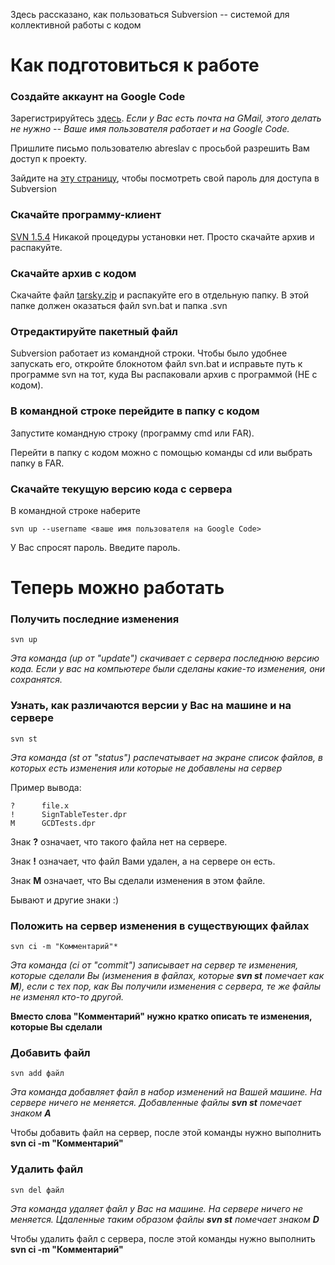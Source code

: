 Здесь рассказано, как пользоваться Subversion -- системой для коллективной работы с кодом
# Как подготовиться к работе #

### Создайте аккаунт на Google Code ###

Зарегистрируйтесь [здесь](https://www.google.com/accounts/NewAccount). _Если у Вас есть почта на GMail, этого делать не нужно -- Ваше имя пользователя работает и на Google Code._

Пришлите письмо пользователю abreslav с просьбой разрешить Вам доступ к проекту.

Зайдите на [эту страницу](http://code.google.com/hosting/settings), чтобы посмотреть свой пароль для доступа в Subversion

### Скачайте программу-клиент ###

[SVN 1.5.4](http://subversion.tigris.org/files/documents/15/44102/svn-win32-1.5.4.zip)
Никакой процедуры установки нет. Просто скачайте архив и распакуйте.

### Скачайте архив с кодом ###

Скачайте файл [tarsky.zip](http://tarsky.googlecode.com/files/tarsky.zip) и распакуйте его в отдельную папку. В этой папке должен оказаться файл svn.bat и папка .svn

### Отредактируйте пакетный файл ###

Subversion работает из командной строки. Чтобы было удобнее запускать его, откройте блокнотом файл svn.bat и исправьте путь к программе svn на тот, куда Вы распаковали архив с программой (НЕ с кодом).

### В командной строке перейдите в папку с кодом ###

Запустите командную строку (программу cmd или FAR).

Перейти в папку с кодом можно с помощью команды cd или выбрать папку в FAR.

### Скачайте текущую версию кода с сервера ###

В командной строке наберите
```
svn up --username <ваше имя пользователя на Google Code>
```

У Вас спросят пароль. Введите пароль.

# Теперь можно работать #

### Получить последние изменения ###
```
svn up
```

_Эта команда (up от "update") скачивает с сервера последнюю версию кода. Если у вас на компьютере были сделаны какие-то изменения, они сохранятся._

### Узнать, как различаются версии у Вас на машине и на сервере ###

```
svn st
```

_Эта команда (st от "status") распечатывает на экране список файлов, в которых есть изменения или которые не добавлены на сервер_

Пример вывода:
```
?      file.x
!      SignTableTester.dpr
M      GCDTests.dpr
```

Знак **?** означает, что такого файла нет на сервере.

Знак **!** означает, что файл Вами удален, а на сервере он есть.

Знак **M** означает, что Вы сделали изменения в этом файле.

Бывают и другие знаки :)

### Положить на сервер изменения в существующих файлах ###

```
svn ci -m "Комментарий"*
```

_Эта команда (ci от "commit") записывает на сервер те изменения, которые сделали Вы (изменения в файлах, которые **svn st** помечает как **M**), если с тех пор, как Вы получили изменения с сервера, те же файлы не изменял кто-то другой._

**Вместо слова "Комментарий" нужно кратко описать те изменения, которые Вы сделали**

### Добавить файл ###

```
svn add файл
```

_Эта команда добавляет файл в набор изменений на Вашей машине. На сервере ничего не меняется. Добавленные файлы **svn st** помечает знаком **A**_

Чтобы добавить файл на сервер, после этой команды нужно выполнить **svn ci -m "Комментарий"**

### Удалить файл ###

```
svn del файл
```

_Эта команда удаляет файл у Вас на машине. На сервере ничего не меняется. Цдаленные таким образом файлы **svn st** помечает знаком **D**_

Чтобы удалить файл с сервера, после этой команды нужно выполнить **svn ci -m "Комментарий"**